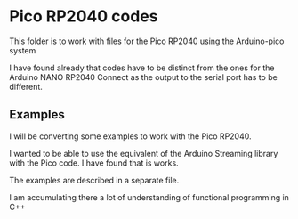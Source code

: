 # Pico RP2040 codes

This folder is to work with files for the Pico RP2040 using the Arduino-pico system

I have found already that codes have to be distinct from the ones for the Arduino NANO RP2040 Connect as the output to the serial port has to be different.

## Examples

I will be converting some examples to work with the Pico RP2040.

I wanted to be able to use the equivalent of the Arduino Streaming library with the Pico code. I have found that is works.

The examples are described in a separate file.

I am accumulating there a lot of understanding of functional programming in C++


